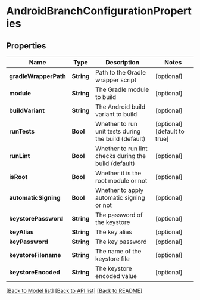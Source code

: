 # AndroidBranchConfigurationProperties

## Properties
Name | Type | Description | Notes
------------ | ------------- | ------------- | -------------
**gradleWrapperPath** | **String** | Path to the Gradle wrapper script | [optional] 
**module** | **String** | The Gradle module to build | [optional] 
**buildVariant** | **String** | The Android build variant to build | [optional] 
**runTests** | **Bool** | Whether to run unit tests during the build (default) | [optional] [default to true]
**runLint** | **Bool** | Whether to run lint checks during the build (default) | [optional] 
**isRoot** | **Bool** | Whether it is the root module or not | [optional] 
**automaticSigning** | **Bool** | Whether to apply automatic signing or not | [optional] 
**keystorePassword** | **String** | The password of the keystore | [optional] 
**keyAlias** | **String** | The key alias | [optional] 
**keyPassword** | **String** | The key password | [optional] 
**keystoreFilename** | **String** | The name of the keystore file | [optional] 
**keystoreEncoded** | **String** | The keystore encoded value | [optional] 

[[Back to Model list]](../README.md#documentation-for-models) [[Back to API list]](../README.md#documentation-for-api-endpoints) [[Back to README]](../README.md)


